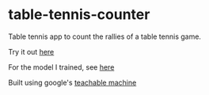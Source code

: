 # table-tennis-counter

Table tennis app to count the rallies of a table tennis game.

Try it out <a href="https://ljsimpkin.github.io/table-tennis-counter/">here</a>

For the model I trained, see <a href="https://teachablemachine.withgoogle.com/models/IxOFf0GTp/">here</a>

Built using google's <a href="https://teachablemachine.withgoogle.com/">teachable machine</a>